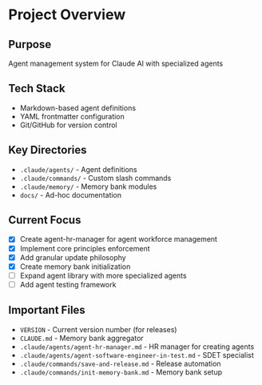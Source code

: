 # Project Overview

## Purpose
Agent management system for Claude AI with specialized agents

## Tech Stack
- Markdown-based agent definitions
- YAML frontmatter configuration
- Git/GitHub for version control

## Key Directories
- `.claude/agents/` - Agent definitions
- `.claude/commands/` - Custom slash commands
- `.claude/memory/` - Memory bank modules
- `docs/` - Ad-hoc documentation

## Current Focus
- [x] Create agent-hr-manager for agent workforce management
- [x] Implement core principles enforcement
- [x] Add granular update philosophy
- [x] Create memory bank initialization
- [ ] Expand agent library with more specialized agents
- [ ] Add agent testing framework

## Important Files
- `VERSION` - Current version number (for releases)
- `CLAUDE.md` - Memory bank aggregator
- `.claude/agents/agent-hr-manager.md` - HR manager for creating agents
- `.claude/agents/agent-software-engineer-in-test.md` - SDET specialist
- `.claude/commands/save-and-release.md` - Release automation
- `.claude/commands/init-memory-bank.md` - Memory bank setup